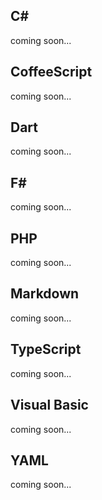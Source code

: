 ﻿<properties
    pageTitle="Other"
    description="Short description of the page"
    slug="other"
    order="1500"
    keywords="css, intellisense, stylesheets"
/>

## C#
coming soon...

## CoffeeScript
coming soon...

## Dart
coming soon...

## F#
coming soon...

## PHP
coming soon...

## Markdown
coming soon...

## TypeScript
coming soon...

## Visual Basic
coming soon...

## YAML
coming soon...